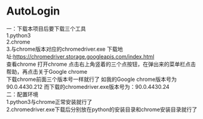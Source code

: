 # AutoLogin

一：下载本项目后要下载三个工具  
1.python3  
2.chrome  
3.与chrome版本对应的chromedriver.exe  下载地址:https://chromedriver.storage.googleapis.com/index.html      
    查看chrome  打开chrome 点击右上角竖着的三个点按钮，在弹出来的菜单栏点击帮助，再点击关于Google chrome    
    下载chrome前面三个版本号一样就行了  如我的Google chrome版本号为 90.0.4430.212  而下载的chromedriver.exe版本号为：90.0.4430.24  
二：配置环境  
1.python3与chrome正常安装就行了  
2.chromedriver.exe下载后分别放在python的安装目录和chrome安装目录就行了  
    
